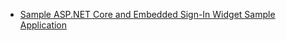* [Sample ASP.NET Core and Embedded Sign-In Widget Sample Application](https://github.com/okta/okta-idx-dotnet/tree/master/samples/samples-aspnet/embedded-sign-in-widget)
